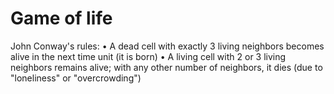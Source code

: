 # Game of life
John Conway's rules:
• A dead cell with exactly 3 living neighbors becomes alive in the next time unit (it is born)
• A living cell with 2 or 3 living neighbors remains alive; with any other number of neighbors, it dies (due to "loneliness" or "overcrowding")
